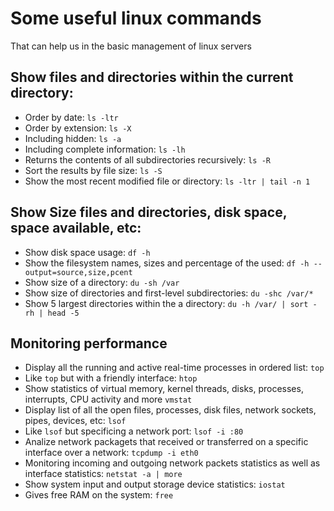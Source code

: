 # Some useful linux commands
That can help us in the basic management of linux servers

## Show files and directories within the current directory:
- Order by date: `ls -ltr`
- Order by extension: `ls -X`
- Including hidden: `ls -a`
- Including complete information: `ls -lh`
- Returns the contents of all subdirectories recursively: `ls -R`
- Sort the results by file size: `ls -S`
- Show the most recent modified file or directory: `ls -ltr | tail -n 1`

## Show Size files and directories, disk space, space available, etc:
- Show disk space usage: `df -h`
- Show the filesystem names, sizes and percentage of the used: `df -h --output=source,size,pcent`
- Show size of a directory: `du -sh /var`
- Show size of directories and first-level subdirectories: `du -shc /var/*`
- Show 5 largest directories within the a directory: `du -h /var/ | sort -rh | head -5`

## Monitoring performance
- Display all the running and active real-time processes in ordered list: `top`
- Like `top` but with a friendly interface: `htop`
- Show statistics of virtual memory, kernel threads, disks, processes, interrupts, CPU activity and more `vmstat`
- Display list of all the open files, processes, disk files, network sockets, pipes, devices, etc: `lsof`
- Like `lsof` but specificing a network port: `lsof -i :80`
- Analize network packagets that received or transferred on a specific interface over a network: `tcpdump -i eth0`
- Monitoring incoming and outgoing network packets statistics as well as interface statistics: `netstat -a | more`
- Show system input and output storage device statistics: `iostat`
- Gives free RAM on the system: `free`
